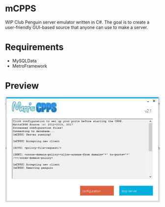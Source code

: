 # mCPPS
WIP Club Penguin server emulator written in C#. The goal is to create a user-friendly GUI-based source that anyone can use to make a server.

# Requirements
* MySQLData
* MetroFramework

# Preview
![alt text](https://raw.githubusercontent.com/mh9924/mCPPS/master/screens/mCPPS1.png)
